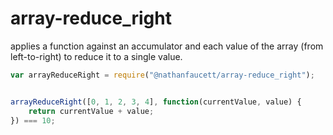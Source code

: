 array-reduce_right
=======

applies a function against an accumulator and each value of the array (from left-to-right) to reduce it to a single value.


```javascript
var arrayReduceRight = require("@nathanfaucett/array-reduce_right");


arrayReduceRight([0, 1, 2, 3, 4], function(currentValue, value) {
    return currentValue + value;
}) === 10;
```
